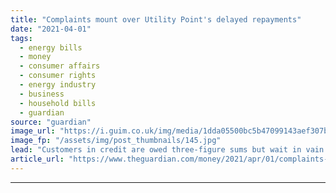 ```yaml
---
title: "Complaints mount over Utility Point's delayed repayments"
date: "2021-04-01"
tags: 
  - energy bills
  - money
  - consumer affairs
  - consumer rights
  - energy industry
  - business
  - household bills
  - guardian
source: "guardian"
image_url: "https://i.guim.co.uk/img/media/1dda05500bc5b47099143aef307b5d38032642f1/0_101_4134_2481/master/4134.jpg?width=460&quality=85&auto=format&fit=max&s=547106e2550e07e25e6b71ff3bdda872"
image_fp: "/assets/img/post_thumbnails/145.jpg"
lead: "Customers in credit are owed three-figure sums but wait in vain to get their money backIn December, I flagged up concerns about two-year-old energy supplier Utility Point. A customer had waited in vain to receive £377 credit owed. The customer servic..."
article_url: "https://www.theguardian.com/money/2021/apr/01/complaints-mount-over-utility-points-delayed-repayments"
---
```


---
